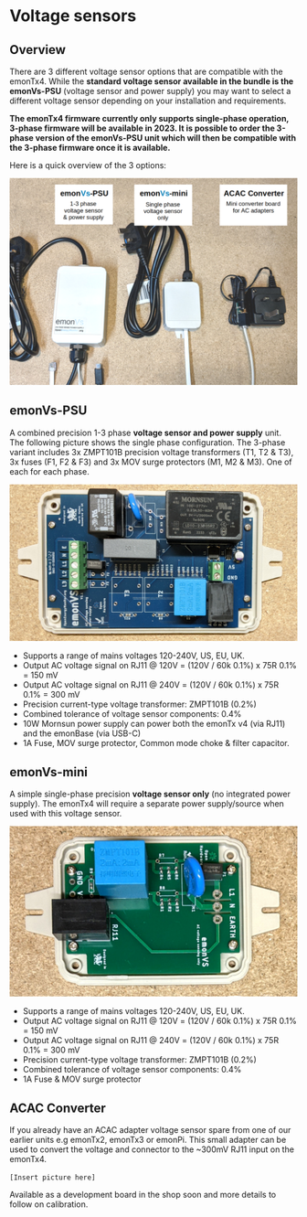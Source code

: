 # Voltage sensors

## Overview

There are 3 different voltage sensor options that are compatible with the emonTx4. While the **standard voltage sensor available in the bundle is the emonVs-PSU** (voltage sensor and power supply) you may want to select a different voltage sensor depending on your installation and requirements.

**The emonTx4 firmware currently only supports single-phase operation, 3-phase firmware will be available in 2023. It is possible to order the 3-phase version of the emonVs-PSU unit which will then be compatible with the 3-phase firmware once it is available.**

Here is a quick overview of the 3 options:

![voltage_sensor_options.png](img/voltage_sensor_options.png)

## emonVs-PSU

A combined precision 1-3 phase **voltage sensor and power supply** unit. The following picture shows the single phase configuration. The 3-phase variant includes 3x ZMPT101B precision voltage transformers (T1, T2 & T3), 3x fuses (F1, F2 & F3) and 3x MOV surge protectors (M1, M2 & M3). One of each for each phase.

![emonVs_1phase.jpg](img/emonVs_1phase.jpg)

- Supports a range of mains voltages 120-240V, US, EU, UK.
- Output AC voltage signal on RJ11 @ 120V = (120V / 60k 0.1%) x 75R 0.1% = 150 mV
- Output AC voltage signal on RJ11 @ 240V = (120V / 60k 0.1%) x 75R 0.1% = 300 mV
- Precision current-type voltage transformer: ZMPT101B (0.2%) 
- Combined tolerance of voltage sensor components: 0.4%
- 10W Mornsun power supply can power both the emonTx v4 (via RJ11) and the emonBase (via USB-C)
- 1A Fuse, MOV surge protector, Common mode choke & filter capacitor.

## emonVs-mini

A simple single-phase precision **voltage sensor only** (no integrated power supply). The emonTx4 will require a separate power supply/source when used with this voltage sensor.

![emonVs_mini2.jpg](img/emonVs_mini2.jpg)

- Supports a range of mains voltages 120-240V, US, EU, UK.
- Output AC voltage signal on RJ11 @ 120V = (120V / 60k 0.1%) x 75R 0.1% = 150 mV
- Output AC voltage signal on RJ11 @ 240V = (120V / 60k 0.1%) x 75R 0.1% = 300 mV
- Precision current-type voltage transformer: ZMPT101B (0.2%)
- Combined tolerance of voltage sensor components: 0.4%
- 1A Fuse & MOV surge protector

## ACAC Converter

If you already have an ACAC adapter voltage sensor spare from one of our earlier units e.g emonTx2, emonTx3 or emonPi. This small adapter can be used to convert the voltage and connector to the ~300mV RJ11 input on the emonTx4.

`[Insert picture here]`

Available as a development board in the shop soon and more details to follow on calibration.

